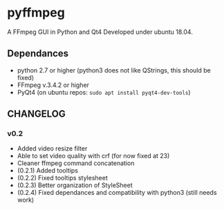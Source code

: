 # pyffmpeg
A FFmpeg GUI in Python and Qt4
Developed under ubuntu 18.04.

## Dependances
- python 2.7 or higher (python3 does not like QStrings, this should be fixed)
- FFmpeg v.3.4.2 or higher
- PyQt4 (on ubuntu repos: `sudo apt install pyqt4-dev-tools`)

## CHANGELOG
### v0.2
- Added video resize filter
- Able to set video quality with crf (for now fixed at 23)
- Cleaner ffmpeg command concatenation
- (0.2.1) Added tooltips
- (0.2.2) Fixed tooltips stylesheet
- (0.2.3) Better organization of StyleSheet
- (0.2.4) Fixed dependances and compatibility with python3 (still needs work)
